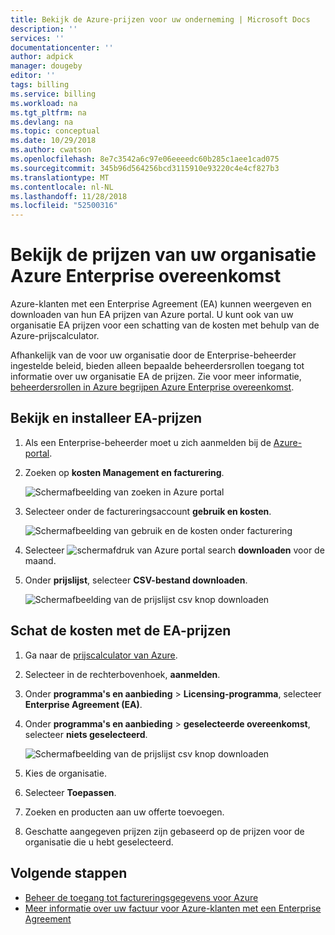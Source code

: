 ```yaml
---
title: Bekijk de Azure-prijzen voor uw onderneming | Microsoft Docs
description: ''
services: ''
documentationcenter: ''
author: adpick
manager: dougeby
editor: ''
tags: billing
ms.service: billing
ms.workload: na
ms.tgt_pltfrm: na
ms.devlang: na
ms.topic: conceptual
ms.date: 10/29/2018
ms.author: cwatson
ms.openlocfilehash: 8e7c3542a6c97e06eeeedc60b285c1aee1cad075
ms.sourcegitcommit: 345b96d564256bcd3115910e93220c4e4cf827b3
ms.translationtype: MT
ms.contentlocale: nl-NL
ms.lasthandoff: 11/28/2018
ms.locfileid: "52500316"
---
```

# <a name="view-your-organizations-azure-enterprise-agreement-pricing"></a>Bekijk de prijzen van uw organisatie Azure Enterprise overeenkomst 

Azure-klanten met een Enterprise Agreement (EA) kunnen weergeven en downloaden van hun EA prijzen van Azure portal. U kunt ook van uw organisatie EA prijzen voor een schatting van de kosten met behulp van de Azure-prijscalculator.

Afhankelijk van de voor uw organisatie door de Enterprise-beheerder ingestelde beleid, bieden alleen bepaalde beheerdersrollen toegang tot informatie over uw organisatie EA de prijzen. Zie voor meer informatie, [beheerdersrollen in Azure begrijpen Azure Enterprise overeenkomst](billing-understand-ea-roles.md).

## <a name="view-and-download-ea-pricing"></a>Bekijk en installeer EA-prijzen

 
1. Als een Enterprise-beheerder moet u zich aanmelden bij de [Azure-portal](https://portal.azure.com/). 
1. Zoeken op **kosten Management en facturering**.

   ![Schermafbeelding van zoeken in Azure portal](./media/billing-ea-pricing/portal-cm-billing-search.png) 

1. Selecteer onder de factureringsaccount **gebruik en kosten**.

   ![Schermafbeelding van gebruik en de kosten onder facturering](./media/billing-ea-pricing/ea-pricing-usage-charges-nav.png)

1. Selecteer ![schermafdruk van Azure portal search](./media/billing-ea-pricing/download-icon.png) **downloaden** voor de maand.
1. Onder **prijslijst**, selecteer **CSV-bestand downloaden**.

   ![Schermafbeelding van de prijslijst csv knop downloaden](./media/billing-ea-pricing/download-ea-price-sheet.png)

## <a name="estimate-costs-with-ea-pricing"></a>Schat de kosten met de EA-prijzen

1. Ga naar de [prijscalculator van Azure](https://azure.microsoft.com/pricing/calculator).
1. Selecteer in de rechterbovenhoek, **aanmelden**.
1. Onder **programma's en aanbieding** > **Licensing-programma**, selecteer **Enterprise Agreement (EA)**.
1. Onder **programma's en aanbieding** > **geselecteerde overeenkomst**, selecteer **niets geselecteerd**.

    ![Schermafbeelding van de prijslijst csv knop downloaden](./media/billing-ea-pricing/ea-pricing-calculator-estimate.png)

1. Kies de organisatie.
1. Selecteer **Toepassen**.
1. Zoeken en producten aan uw offerte toevoegen.
1. Geschatte aangegeven prijzen zijn gebaseerd op de prijzen voor de organisatie die u hebt geselecteerd.

## <a name="next-steps"></a>Volgende stappen

- [Beheer de toegang tot factureringsgegevens voor Azure](billing-manage-access.md)
- [Meer informatie over uw factuur voor Azure-klanten met een Enterprise Agreement](billing-understand-your-bill-ea.md)
